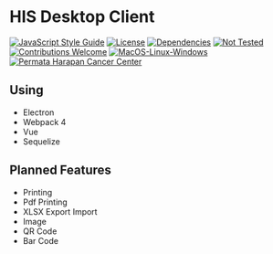 # HIS Desktop Client

[![JavaScript Style Guide](https://img.shields.io/badge/code_style-standard-brightgreen.svg?style=flat-square)](https://standardjs.com)
[![License](https://img.shields.io/badge/license-MIT-green.svg?style=flat-square)](https://github.com/idnesdotlink/his-client/blob/master/LICENSE)
[![Dependencies](https://img.shields.io/david/idnesdotlink/his-client.svg?style=flat-square)](https://github.com/idnesdotlink/his-client)
[![Not Tested](https://img.shields.io/badge/tests-not%20tested-red.svg?style=flat-square)](https://github.com/idnesdotlink/his-client)
[![Contributions Welcome](https://img.shields.io/badge/contributions-welcome-green.svg?style=flat-square)](https://github.com/idnesdotlink/his-client)
[![MacOS-Linux-Windows](https://img.shields.io/badge/platform-MacOS%20%7C%20Windows%20%7C%20Linux-orange.svg?style=flat-square)](https://github.com/idnesdotlink/his-client)
[![Permata Harapan Cancer Center](https://img.shields.io/badge/sponsor-phcc.co.id-eb6fa5.svg?style=flat-square)](https://phcc.co.id)

<!--
|Windows|Linux|
|:-:|:-:|
|[![Build status](https://ci.appveyor.com/api/projects/status/[projectid]?svg=true)](https://ci.appveyor.com/project/idnesdotlink/[projectid])|[![Build status](https://travis-ci.org/idnesdotlink/[projectid].svg?branch=master)](https://travis-ci.org/idnesdotlink/[projectid])|
-->

## Using

* Electron
* Webpack 4
* Vue
* Sequelize

## Planned Features

* Printing
* Pdf Printing
* XLSX Export Import
* Image
* QR Code
* Bar Code

